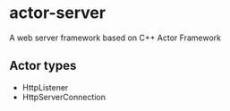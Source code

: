actor-server
============

A web server framework based on C++ Actor Framework

## Actor types

 * HttpListener
 * HttpServerConnection

